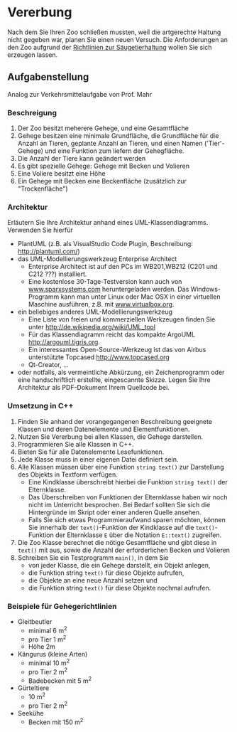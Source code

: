 # Vererbung
Nach dem Sie Ihren Zoo schließen mussten, weil die artgerechte Haltung nicht gegeben war, planen Sie einen neuen Versuch.
Die Anforderungen an den Zoo aufgrund der [Richtlinien zur Säugetierhaltung](https://www.bmel.de/SharedDocs/Downloads/Tier/Tierschutz/GutachtenLeitlinien/HaltungSaeugetiere.pdf?__blob=publicationFile) wollen Sie sich erzeugen lassen.
## Aufgabenstellung
Analog zur Verkehrsmittelaufgabe von Prof. Mahr
### Beschreigung
1. Der Zoo besitzt meherere Gehege, und eine Gesamtfläche
2. Gehege besitzen eine minimale Grundfläche, die Grundfläche für die Anzahl an Tieren, geplante Anzahl an Tieren, und einen Namen ('Tier'-Gehege) und eine Funktion zum liefern der Gehegfläche.
3. Die Anzahl der Tiere kann geändert werden
4. Es gibt spezielle Gehege: Gehege mit Becken und Volieren
5. Eine Voliere besitzt eine Höhe
6. Ein Gehege mit Becken eine Beckenfläche (zusätzlich zur "Trockenfläche")

### Architektur
Erläutern Sie Ihre Architektur anhand eines UML-Klassendiagramms. Verwenden Sie hierfür
* PlantUML (z.B. als VisualStudio Code Plugin, Beschreibung: http://plantuml.com/)
* das UML-Modellierungswerkzeug Enterprise Architect
  * Enterprise Architect ist auf den PCs im WB201,WB212 (C201 und C212 ???) installiert.
  * Eine kostenlose 30-Tage-Testversion kann auch von www.sparxsystems.com heruntergeladen werden. Das Windows-Programm kann man unter Linux oder Mac OSX in einer virtuellen Maschine ausführen, z.B. mit www.virtualbox.org.
* ein beliebiges anderes UML-Modellierungswerkzeug
  * Eine Liste von freien und kommerziellen Werkzeugen finden Sie unter http://de.wikipedia.org/wiki/UML_tool
  * Für das Klassendiagramm reicht das kompakte ArgoUML http://argouml.tigris.org.
  * Ein interessantes Open-Source-Werkzeug ist das von Airbus unterstützte Topcased http://www.topcased.org
  * Qt-Creator, ...
* oder notfalls, als vermeintliche Abkürzung, ein Zeichenprogramm oder eine handschriftlich erstellte, eingescannte Skizze.
Legen Sie Ihre Architektur als PDF-Dokument Ihrem Quellcode bei.

### Umsetzung in C++
1. Finden Sie anhand der vorangegangenen Beschreibung geeignete Klassen und deren Datenelemente und Elementfunktionen.
2. Nutzen Sie Vererbung bei allen Klassen, die Gehege darstellen.
3. Programmieren Sie alle Klassen in C++.
4. Bieten Sie für alle Datenelemente Lesefunktionen.
5. Jede Klasse muss in einer eigenen Datei definiert sein.
6. Alle Klassen müssen über eine Funktion ``string text()`` zur Darstellung des Objekts in Textform verfügen.
    * Eine Kindklasse überschreibt hierbei die Funktion ``string text()`` der Elternklasse.
    * Das Überschreiben von Funktionen der Elternklasse haben wir noch nicht im Unterricht besprochen. Bei Bedarf sollten Sie sich die Hintergründe im Skript oder einer anderen Quelle ansehen.
    * Falls Sie sich etwas Programmieraufwand sparen möchten, können Sie innerhalb der ``text()``-Funktion der Kindklasse auf die ``text()``-Funktion der Elternklasse ``E`` über die Notation ``E::text()`` zugreifen.
7. Die Zoo Klasse berechnet die nötige Gesamtfläche und gibt diese in ```text()``` mit aus, sowie die Anzahl der erforderlichen Becken und Volieren
8. Schreiben Sie ein Testprogramm ``main()``, in dem Sie
    * von jeder Klasse, die ein Gehege darstellt, ein Objekt anlegen,
    * die Funktion string ``text()`` für diese Objekte aufrufen,
    * die Objekte an eine neue Anzahl setzen und
    * die Funktion string ``text()`` für diese Objekte nochmal aufrufen.

### Beispiele für Gehegerichtlinien
* Gleitbeutler 
    * minimal 6 m<sup>2</sup>
    * pro Tier 1 m<sup>2</sup>
    * Höhe 2m
*  Kängurus (kleine Arten)
    *  minimal 10 m<sup>2</sup>
    *  pro Tier 2 m<sup>2</sup>
    *  Badebecken mit 5 m<sup>2</sup>
* Gürteltiere
    * 10 m<sup>2</sup>
    * pro Tier 2 m<sup>2</sup>
* Seekühe
    * Becken mit 150 m<sup>2</sup>